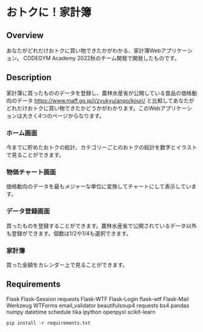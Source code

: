 # おトクに！家計簿
## Overview
あなたがどれだけおトクに買い物できたかがわかる、家計簿Webアプリケーション。
CODEGYM Academy 2022秋のチーム開発で開発したものです。

## Description
家計簿に買ったもののデータを登録し、農林水産省が公開している食品の価格動向のデータ
https://www.maff.go.jp/j/zyukyu/anpo/kouri/
と比較してあなたがどれだけおトクに買い物できたかどうかがわかります。このWebアプリケーションは大きく4つのページからなります。

### ホーム画面
今までに貯めたおトクの総計、カテゴリーごとのおトクの総計を数字とイラストで見ることができます。

### 物価チャート画面
価格動向のデータを最もメジャーな単位に変換してチャートにして表示しています。

### データ登録画面
買ったものを登録することができます。農林水産省で公開されているデータ以外も登録ができます。個数は1/2や1/4も選択できます。

### 家計簿
買った金額をカレンダー上で見ることができます。

## Requirements
Flask
Flask-Session
requests
Flask-WTF
Flask-Login
flask-wtf
Flask-Mail
Werkzeug
WTForms
email_validator
beautifulsoup4
requests
bs4
pandas
numpy
datetime
schedule
tika
ipython
openpyxl
scikit-learn

```
pip install -r requirements.txt
```
